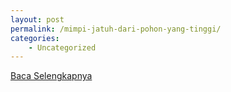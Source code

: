 ```yaml
---
layout: post
permalink: /mimpi-jatuh-dari-pohon-yang-tinggi/
categories:
    - Uncategorized
---
```


[Baca Selengkapnya](/06)